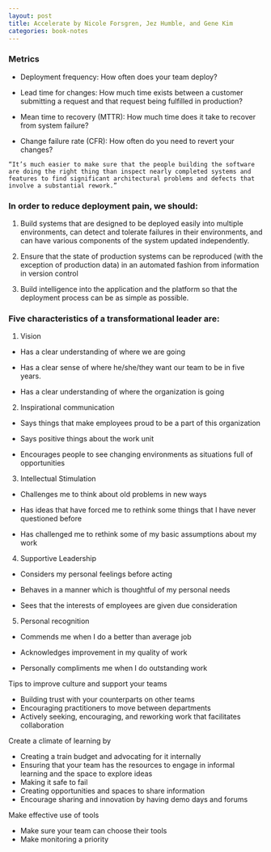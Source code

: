 ```yaml
---
layout: post
title: Accelerate by Nicole Forsgren, Jez Humble, and Gene Kim
categories: book-notes
---
```


### Metrics
- Deployment frequency: How often does your team deploy?

- Lead time for changes: How much time exists between a customer submitting a request and that request being fulfilled in production?

- Mean time to recovery (MTTR): How much time does it take to recover from system failure?

- Change failure rate (CFR): How often do you need to revert your changes?

```
“It’s much easier to make sure that the people building the software are doing the right thing than inspect nearly completed systems and features to find significant architectural problems and defects that involve a substantial rework.”
```

### In order to reduce deployment pain, we should:
1. Build systems that are designed to be deployed easily into multiple environments, can detect and tolerate failures in their environments, and can have various components of the system updated independently.

2. Ensure that the state of production systems can be reproduced (with the exception of production data) in an automated fashion from information in version control

3. Build intelligence into the application and the platform so that the deployment process can be as simple as possible.

### Five characteristics of a transformational leader are:

1. Vision

  - Has a clear understanding of where we are going

  - Has a clear sense of where he/she/they want our team to be in five years.

  - Has a clear understanding of where the organization is going

2. Inspirational communication

  - Says things that make employees proud to be a part of this organization

  - Says positive things about the work unit

  - Encourages people to see changing environments as situations full of opportunities

3. Intellectual Stimulation

  - Challenges me to think about old problems in new ways

  - Has ideas that have forced me to rethink some things that I have never questioned before

  - Has challenged me to rethink some of my basic assumptions about my work

4. Supportive Leadership

  - Considers my personal feelings before acting

  -  Behaves in a manner which is thoughtful of my personal needs

  - Sees that the interests of employees are given due consideration

5. Personal recognition

  - Commends me when I do a better than average job

  - Acknowledges improvement in my quality of work

  - Personally compliments me when I do outstanding work



Tips to improve culture and support your teams
- Building trust with your counterparts on other teams
- Encouraging practitioners to move between departments
- Actively seeking, encouraging, and reworking work that facilitates collaboration

Create a climate of learning by
- Creating a train budget and advocating for it internally
- Ensuring that your team has the resources to engage in informal learning and the space to explore ideas
- Making it safe to fail
- Creating opportunities and spaces to share information
- Encourage sharing and innovation by having demo days and forums

Make effective use of tools
- Make sure your team can choose their tools
- Make monitoring a priority
